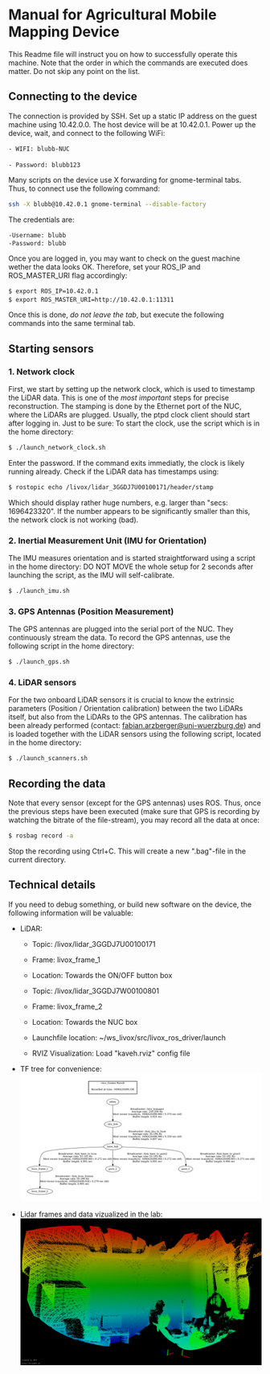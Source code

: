 # Manual for Agricultural Mobile Mapping Device

This Readme file will instruct you on how to successfully operate this machine.
Note that the order in which the commands are executed does matter. 
Do not skip any point on the list.

## Connecting to the device

The connection is provided by SSH.
Set up a static IP address on the guest machine using 10.42.0.0.
The host device will be at 10.42.0.1.
Power up the device, wait, and connect to the following WiFi: 

	- WIFI: blubb-NUC

	- Password: blubb123 

Many scripts on the device use X forwarding for gnome-terminal tabs. Thus, to connect use the following command:

```bash
ssh -X blubb@10.42.0.1 gnome-terminal --disable-factory
```

The credentials are:

	-Username: blubb
	-Password: blubb

Once you are logged in, you may want to check on the guest machine wether the data looks OK.
Therefore, set your ROS_IP and ROS_MASTER_URI flag accordingly:

```bash
$ export ROS_IP=10.42.0.1
$ export ROS_MASTER_URI=http://10.42.0.1:11311
``` 

Once this is done, *do not leave the tab*, but execute the following commands into the same terminal tab. 

## Starting sensors

### 1. Network clock

First, we start by setting up the network clock, which is used to timestamp the LiDAR data.
This is one of the *most important* steps for precise reconstruction. 
The stamping is done by the Ethernet port of the NUC, where the LiDARs are plugged. 
Usually, the ptpd clock client should start after logging in.
Just to be sure: To start the clock, use the script which is in the home directory:

```bash
$ ./launch_network_clock.sh
```

Enter the password. 
If the command exits immediatly, the clock is likely running already.
Check if the LiDAR data has timestamps using:

```bash
$ rostopic echo /livox/lidar_3GGDJ7U00100171/header/stamp
```  

Which should display rather huge numbers, e.g. larger than "secs: 1696423320".
If the number appears to be significantly smaller than this, the network clock is not working (bad). 

### 2. Inertial Measurement Unit (IMU for Orientation)

The IMU measures orientation and is started straightforward using a script in the home directory:
DO NOT MOVE the whole setup for 2 seconds after launching the script, as the IMU will self-calibrate. 

```bash
$ ./launch_imu.sh
```

### 3. GPS Antennas (Position Measurement) 

The GPS antennas are plugged into the serial port of the NUC.
They continuously stream the data.
To record the GPS antennas, use the following script in the home directory:

```bash
$ ./launch_gps.sh
```

### 4. LiDAR sensors

For the two onboard LiDAR sensors it is crucial to know the extrinsic parameters (Position / Orientation calibration) between the two LiDARs itself, but also from the LiDARs to the GPS antennas. 
The calibration has been already performed (contact: fabian.arzberger@uni-wuerzburg.de) and is loaded together with the LiDAR sensors using the following script, located in the home directory:

```bash
$ ./launch_scanners.sh
```

## Recording the data

Note that every sensor (except for the GPS antennas) uses ROS.
Thus, once the previous steps have been executed (make sure that GPS is recording by watching the bitrate of the file-stream), you may record all the data at once:

```bash 
$ rosbag record -a 
```
Stop the recording using Ctrl+C.
This will create a new ".bag"-file in the current directory.

## Technical details

If you need to debug something, or build new software on the device, the following information will be valuable: 

- LiDAR:
	- Topic: /livox/lidar_3GGDJ7U00100171
	- Frame: livox_frame_1
	- Location: Towards the ON/OFF button box

	- Topic: /livox/lidar_3GGDJ7W00100801
	- Frame: livox_frame_2
	- Location: Towards the NUC box

	- Launchfile location: ~/ws_livox/src/livox_ros_driver/launch

	- RVIZ Visualization: Load "kaveh.rviz" config file

 - TF tree for convenience:
   ![image](https://github.com/fallow24/Soil3D/blob/master/frames.png)

 - Lidar frames and data vizualized in the lab:
   ![image](https://github.com/fallow24/Soil3D/blob/master/image000.png)
